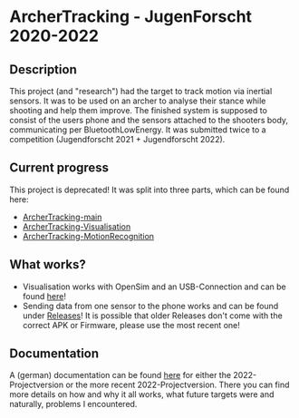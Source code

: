 # ArcherTracking - JugenForscht 2020-2022
## Description
This project (and "research") had the target to track motion via inertial sensors. It was to be used on an archer to analyse their stance while shooting and help them improve. The finished system is supposed to consist of the users phone and the sensors attached to the shooters body, communicating per BluetoothLowEnergy. It was submitted twice to a competition (Jugendforscht 2021 + Jugendforscht 2022).<br>

## Current progress
This project is deprecated! It was split into three parts, which can be found here:

- [ArcherTracking-main](https://github.com/Escape9002/ArcherTracking-main)
- [ArcherTracking-Visualisation](https://github.com/Escape9002/ArcherTracking-Visualisation)
- [ArcherTracking-MotionRecognition](https://github.com/Escape9002/ArcherTracking-MotionRecognition)

## What works?
- Visualisation works with OpenSim and an USB-Connection and can be found [here](https://github.com/Escape9002/ArcherTracking/tree/main/MATLAB/TestsNTutorials/Tests)!
- Sending data from one sensor to the phone works and can be found under [Releases](https://github.com/Escape9002/ArcherTracking/releases/tag/v1.0_ArcherTracking)! It is possible that older Releases don't come with the correct APK or Firmware, please use the most recent one!

## Documentation
A (german) documentation can be found [here](https://github.com/Escape9002/ArcherTracking/tree/main/Documentation) for either the 2022-Projectversion or the more recent 2022-Projectversion. There you can find more details on how and why it all works, what future targets were and naturally, problems I encountered.
